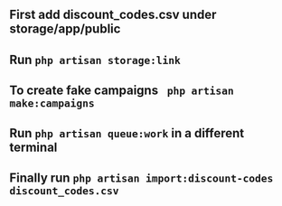 ## First add discount_codes.csv under storage/app/public
## Run `php artisan storage:link`
## To create fake campaigns ` php artisan make:campaigns`
## Run `php artisan queue:work` in a different terminal
## Finally run `php artisan import:discount-codes discount_codes.csv`